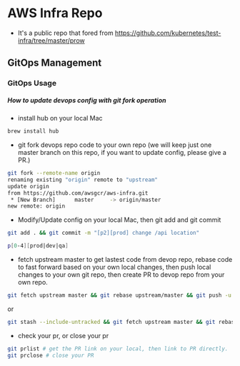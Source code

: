 # AWS Infra Repo

- It's a public repo that fored from https://github.com/kubernetes/test-infra/tree/master/prow

## GitOps Management

### GitOps Usage

##### How to update devops config with git fork operation

- install hub on your local Mac

```bash
brew install hub
```

- git fork devops repo code to your own repo (we will keep just one master branch on this repo, if you want to update config, please give a PR.)

```bash
git fork --remote-name origin
renaming existing "origin" remote to "upstream"
update origin 
from https://github.com/awsgcr/aws-infra.git
 * [New Branch]      master     -> origin/master
new remote: origin
```

- Modify/Update config on your local Mac, then git add and git commit

```bash
git add . && git commit -m "[p2][prod] change /api location"
```

```bash
p[0-4][prod|dev|qa]
```

- fetch upstream master to get lastest code from devop repo, rebase code to fast forward based on your own local changes, then push local changes to your own git repo, then create PR to devop repo from your own repo.

```bash
git fetch upstream master && git rebase upstream/master && git push -u origin master -f && git pull-request --no-edit
```
or
```bash
git stash --include-untracked && git fetch upstream master && git rebase upstream/master && git push -u origin master -f && git pull-request --no-edit
```

- check your pr, or close your pr

```bash
git prlist # get the PR link on your local, then link to PR directly.
git prclose # close your PR
```
